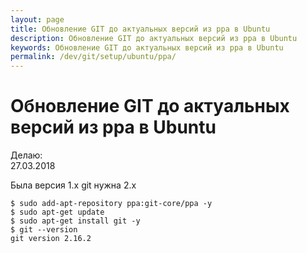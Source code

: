 ```yaml
---
layout: page
title: Обновление GIT до актуальных версий из ppa в Ubuntu
description: Обновление GIT до актуальных версий из ppa в Ubuntu
keywords: Обновление GIT до актуальных версий из ppa в Ubuntu
permalink: /dev/git/setup/ubuntu/ppa/
---
```


# Обновление GIT до актуальных версий из ppa в Ubuntu

Делаю:  
27.03.2018

Была версия 1.x git нужна 2.x

    $ sudo add-apt-repository ppa:git-core/ppa -y
    $ sudo apt-get update
    $ sudo apt-get install git -y
    $ git --version
    git version 2.16.2
